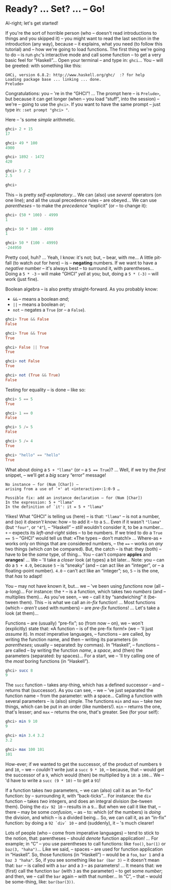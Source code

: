 # Ready? … Set? … – Go!

Al-right; let's get started! 

If you're the sort of horrible person (who – doesn't read introductions to things and you skipped it) – you might want to read the last section in the introduction (any way), because – it explains, what you need (to follow this tutorial) and – how we're going to load functions. The first thing we're going to do – is run `ghc`'s interactive mode and call some function – to get a very basic feel for “Haskell”… Open your terminal – and type in: `ghci`… You – will be greeted: with something like this: 

```text
GHCi, version 6.8.2: http://www.haskell.org/ghc/  :? for help  
Loading package base ... linking ... done.  
Prelude>  
```

Congratulations: you – 're in the “GHCI”! … The prompt here – is `Prelude>`, but because it can get longer (when – you load “stuff”, into the session) – we're – going to use the `ghci>`. If you want to have the same prompt – just type in: `:set prompt "ghci> "`.

Here – 's some *simple* arithmetic. 

```haskell
ghci> 2 + 15  
17  

ghci> 49 * 100  
4900  

ghci> 1892 - 1472  
420  

ghci> 5 / 2  
2.5  

ghci>  
```

This – is pretty *self-explanatory*… We can (also) use *several* operators (on one line); and all the usual precedence rules – are obeyed… We can use *parentheses* – to make the *precedence* “explicit” (or – to change it):

```haskell
ghci> (50 * 100) - 4999  
1  

ghci> 50 * 100 - 4999  
1  

ghci> 50 * (100 - 4999)  
-244950  
```

Pretty cool, huh? … Yeah, I know: it's not; but, – bear, with me… A little pit-fall (to watch *out* for here) – is – **negating** numbers. If we want to have a *negative* number –
it's always best – to surround it, with parentheses… Doing a `5 * -3` – will make “GHCI” *yell* at you; but, doing a `5 * (-3)` – will work (just fine). 

Boolean algebra – is also pretty straight-forward. As you probably know: 
- `&&` – means a boolean _and_;
- `||` – means a boolean _or_;
- `not` – negates a `True` (or – a `False`).


```haskell
ghci> True && False  
False  

ghci> True && True  
True  

ghci> False || True  
True   

ghci> not False  
True  

ghci> not (True && True)  
False
```

Testing for equality – is done – like so:

 ```haskell
ghci> 5 == 5  
True  

ghci> 1 == 0  
False  

ghci> 5 /= 5  
False  

ghci> 5 /= 4  
True  

ghci> "hello" == "hello"  
True   
```

What about doing a `5 + "llama"` (or – a `5 == True`)? … Well, if we try the *first* snippet, – we’ll get a *big* scary “error” message!

```text
No instance – for (Num [Char]) –
arising from a use of `+' at <interactive>:1:0-9 …

Possible fix: add an instance declaration – for (Num [Char])  
In the expression: 5 + "llama"  
In the definition of `it': it = 5 + "llama"   
```

Yikes! What “GHCI” is telling us (here) – is that: `"llama"` – is not a number, and (so) it *doesn't* know: how – to add it – to a `5`… Even if it wasn't `"llama"` (but `"four"`, or `"4"`), – “Haskell” – *still* wouldn't consider it, to be a number… `+` – expects its *left-and-right* sides – to be numbers. If we tried to do a `True == 5` – “GHCI” would tell us that: «The types – don't match!» … Where-as `+` works only on things that are considered numbers, – the `==` – works on *any* two things (which *can* be compared). But, the catch – is that: they (both) – have to be the *same* type, of thing… You – can't compare **apples** and **oranges**! … We – 'll take a *closer* look (at types) a bit later… Note: you – can do a `5 + 4.0`, because `5` – is “sneaky” (and – can act like an “integer”, or – a floating-point number). `4.0` – can't act like an “integer”; so, `5` – is the one, that *has* to adapt!

You – may not have known it, but… we – 've been using *functions* now (all – a-long)… For instance: the `*` – is a function, which takes two *numbers* (and – multiplies them)… As you've seen, – we – call it by “sandwiching” it (be-tween them). This – is what we call an _in-fix_ function! … Most functions (which – *aren't* used with numbers) – are _pre-fix_
functions! … Let's take a look (at them)…

Functions – are (usually) “pre-fix”; so (from now – on), we  – won't (explicitly) state that: «A function – is of the pre-fix form!» (we – 'll just *assume* it). In *most* imperative languages, – functions – are called, by writing the function name, and then –  writing its parameters (in *parentheses*; usually – separated: by commas). In “Haskell”, – functions – are called – by writing the function *name*, a *space*, and (then) the parameters (separated: by spaces)… For a start,  we – 'll try calling one of the *most* boring functions (in “Haskell”). 

```haskell
ghci> succ 8  
9   
```

The `succ` function – takes any-thing, which has a defined successor – and – returns that (successor). As you can see, – we – ’ve just separated the function name – from the parameter: with a space… Calling a function with several parameters – is (also) simple. The functions `min` and `max`  – take *two* things, which can be put in an order (like
numbers!). `min` – returns the one, that's lesser; and `max` – returns the one, that's greater. See (for your self): 

```haskell
ghci> min 9 10  
9  

ghci> min 3.4 3.2  
3.2  

ghci> max 100 101  
101   
```

How-ever; if we wanted to get the successor, of the product of numbers `9` and `10`, – we – *couldn't* write just a `succ 9 * 10`, – because, that – would get the successor of a `9`, which would (then) be multiplied by a `10`: a `100`… We – 'd have to write a `succ (9 * 10)` – to get a `91`!

If a function takes *two* parameters, – we can (also) call it as an “in-fix” function: by – surrounding it, with “back-ticks”… For instance: the `div` function – takes *two* integers, and does an integral division (be-tween them). Doing the `div 92 10` – results in a `9`… But when we call it like that, – there – may be some *confusion*, – as – to: which (of the numbers) is *doing* the division, and which – is a divided being… So, we can call it, as an “in-fix” function: by doing a ``92 `div` 10`` – and (suddenly), it – 's much clearer!

Lots of people (who – come from imperative languages) – tend to stick to the notion, that: parentheses – should *denote* function application! … For example; in “C” – you use parentheses to call functions: like `foo()`, `bar(1)` or `baz(3, "haha")`… Like we said, – spaces – are used for function application in “Haskell”. So, those functions (in “Haskell”) – would be a `foo`, `bar 1` and a `baz 3 "haha"`. So, if you see something like `bar (bar 3)` – it doesn't mean that: `bar` – is called with a `bar` and a `3` – as parameters! … It means that: we (first) call the function `bar` (with `3` as the parameter) – to get some *number*; and then, we – call the `bar` again – *with* that number… In “C”, – that – would be some-thing, like: `bar(bar(3))`.